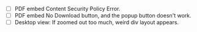 - [ ] PDF embed Content Security Policy Error.
- [ ] PDF embed No Download button, and the popup button doesn't work.
- [ ] Desktop view: If zoomed out too much, weird div layout appears.